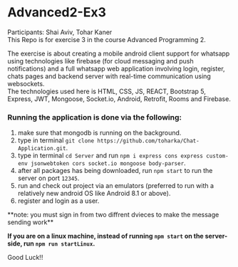 # Advanced2-Ex3

<p>
    Participants: Shai Aviv, Tohar Kaner <br>
    This Repo is for exercise 3 in the course Advanced Programming 2.
</p>
<main>
    <p>
        The exercise is about creating a mobile android client support for whatsapp using technologies like firebase (for cloud messaging and push notifications) and a full whatsapp web application involving login, register, chats pages and backend server with real-time communication using websockets.
        <br>
        The technologies used here is  HTML, CSS, JS, REACT, Bootstrap 5, Express, JWT, Mongoose, Socket.io, Android, Retrofit, Rooms and Firebase.
    </p>
    <h3>Running the application is done via the following:</h3>
    <ol>
        <li>make sure that mongodb is running on the background.</li>
        <li>type in terminal <code>git clone https://github.com/toharka/Chat-Application.git</code>.</li>
        <li>type in terminal <code>cd Server</code> and run <code>npm i express cons express custom-env jsonwebtoken cors socket.io mongoose body-parser</code>.</li>
        <li>after all packages has being downloaded, run <code>npm start</code> to run the server on port <code>12345</code>.</li> 
        <li>run and check out project via an emulators (preferred to run with a relatively new android OS like Android 8.1 or above).</li>
        <li>register and login as a user.</li>  
    </ol>
<p>  **note: you must sign in from two diffrent dvieces to make the message sending work**  </p>
    <b>If you are on a linux machine, instead of running <code>npm start</code> on the server-side, run <code>npm run startLinux</code>.</b>
    <p>Good Luck!!</p>
</main>
